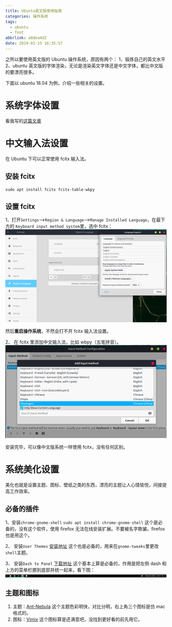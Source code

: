 ```yaml
---
title: Ubuntu英文版使用指南
categories: 操作系统
tags:
  - ubuntu
  - font
abbrlink: a8dea4d2
date: 2019-01-15 16:35:57
---
```


之所以要使用英文版的 Ubuntu 操作系统，原因有两个：
1、锻炼自己的英文水平
2、ubuntu 英文版的字体渲染，无论是渲染英文字体还是中文字体，都比中文版的要漂亮很多。

下面以 ubuntu 18.04 为例，介绍一些相关的设置。

# 系统字体设置

看我写的[这篇文章](https://www.yufael.com/posts/b52a3d62.html)

# 中文输入法设置

在 Ubuntu 下可以正常使用 fcitx 输入法。

## 安装 fcitx

`sudo apt install fcitx fcitx-table-wbpy`

## 设置 fcitx

1、打开`Settings`-->`Region & Language`-->`Manage Installed Language`，在最下方的
`Keyboard input method system`里，选中 fcitx：
![system-input-method](../images/Ubuntu英文版使用指南/system-input-method.png)

然后**重启操作系统**，不然会打不开 fcitx 输入法设置。

2、 在 fcitx 里添加中文输入法，比如 wbpy（五笔拼音）。
![fcitx-add-input-method](../images/Ubuntu英文版使用指南/fcitx-add-input-method.png)

安装完毕，可以像中文版系统一样使用 fcitx，没有任何区别。

# 系统美化设置

美化也就是设置主题、图标、壁纸之类的东西，漂亮的主题让人心情愉悦，间接提高工作效率。

## 必备的插件

1、安装`chrome-gnome-shell`
`sudo apt install chrome-gnome-shell`
这个是必备的，没有这个软件，使用 firefox 无法在线安装扩展。不要被名字欺骗，firefox 也是用这个。

2、 安装`User Themes`
[安装地址](https://extensions.gnome.org/extension/19/user-themes/)
这个也是必备的，用来在`gnome-tweaks`里更改`shell`主题。

3、 安装`Dash to Panel`
[下载地址](https://extensions.gnome.org/extension/1160/dash-to-panel/)
这个基本上算是必备的，作用是把左侧 dash 和上方的菜单栏挪到底部并统一起来，看下图：
![dash to panel](../images/Ubuntu英文版使用指南/dash-to-panel.png)

## 主题和图标

1.  主题：[Ant-Nebula](https://github.com/EliverLara/Ant-Nebula)
    这个主题色彩明快，对比分明，右上角三个图标是仿 mac 格式的。
2.  图标：[Vimix](https://github.com/vinceliuice/vimix-icon-theme)
    这个图标算是还满意吧，没找到更好看的前先用它。
